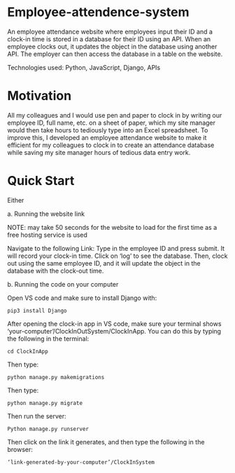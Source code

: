 # Employee-attendence-system
An employee attendance website where employees input their ID and a clock-in time is stored in a database for their ID using an API. When an employee clocks out, it updates the object in the database using another API. The employer can then access the database in a table on the website.

Technologies used: Python, JavaScript, Django, APIs

# Motivation 
All my colleagues and I would use pen and paper to clock in by writing our employee ID, full name, etc. on a sheet of paper, which my site manager would then take hours to tediously type into an Excel spreadsheet. To improve this, I developed an employee attendance website to make it efficient for my colleagues to clock in to create an attendance database while saving my site manager hours of tedious data entry work.

# Quick Start
Either

a. Running the website link

NOTE: may take 50 seconds for the website to load for the first time as a free hosting service is used

Navigate to the following Link:
Type in the employee ID and press submit. It will record your clock-in time. Click on ‘log’ to see the database. Then, clock out using the same employee ID, and it will update the object in the database with the clock-out time.

b.	Running the code on your computer

Open VS code and make sure to install Django with:

	pip3 install Django 

After opening the clock-in app in VS code, make sure your terminal shows ‘your-computer’/ClockInOutSystem/ClockInApp. You can do this by typing the following in the terminal:

	cd ClockInApp
 
Then type:

	python manage.py makemigrations
 
Then type:

	python manage.py migrate
 
Then run the server:

	Python manage.py runserver
 
Then click on the link it generates, and then type the following in the browser:

	‘link-generated-by-your-computer’/ClockInSystem

